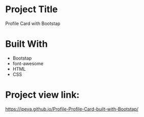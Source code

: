 # Project Title
Profile Card with Bootstap

# Built With
- Bootstap
- font-awesome
- HTML
- CSS

# Project view link:
https://ipeva.github.io/Profile-Profile-Card-built-with-Bootstap/
